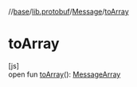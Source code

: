 //[base](../../../index.md)/[lib.protobuf](../index.md)/[Message](index.md)/[toArray](to-array.md)

# toArray

[js]\
open fun [toArray](to-array.md)(): [MessageArray](../index.md#-185924924%2FClasslikes%2F-431612152)

